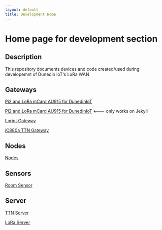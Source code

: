 ```yaml
---
layout: default
title: Development Home
---
```



# Home page for development section


## Description
This repository documents devices and code created/used during developemnt of Dunedin IoT's LoRa WAN


## Gateways

<a href="../development/gateways/README.md">Pi2 and LoRa mCard AU915 for DunedinIoT</a>


<a href="{{ site.baseurl }}/development/gateways/README.md">Pi2 and LoRa mCard AU915 for DunedinIoT</a> <--- only works on Jekyll


<a href="../development/gateways/loriot-VM-Linux-64-Gateway.html">Loriot Gateway</a>

<a href="../development/gateways/iC880a-TTN-Gateway.html">iC880a TTN Gateway</a>


## Nodes
<a href="../development/nodes/README.html">Nodes</a>

## Sensors
<a href="../development/roomSensor/README.html">Room Sensor</a>

## Server
<a href="../development/servers/TTNserver/basicTTNGuide.html">TTN Server</a>

<a href="../development/servers/LoraserverSetupSteps.html">LoRa Server</a>




<br /><br /><br />
----------------------------------
<script src="{{ site.baseurl }}/linkfixer.js"></script>
